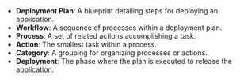 ##  

- **Deployment Plan**: A blueprint detailing steps for deploying an application.
- **Workflow**: A sequence of processes within a deployment plan.
- **Process**: A set of related actions accomplishing a task.
- **Action**: The smallest task within a process.
- **Category**: A grouping for organizing processes or actions.
- **Deployment**: The phase where the plan is executed to release the application.
